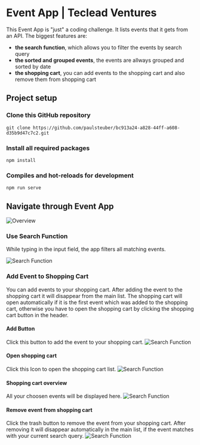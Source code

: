 # Event App | Teclead Ventures

This Event App is "just" a coding challenge. It lists events that it gets from an API. The biggest features are:
* __the search function__, which allows you to filter the events by search query
* __the sorted and grouped events__, the events are allways grouped and sorted by date
* __the shopping cart__, you can add events to the shopping cart and also remove them from shopping cart

## Project setup

### Clone this GitHub repository
```
git clone https://github.com/paulsteuber/bc913a24-a828-44ff-a608-d35b9d47c7c2.git
````
### Install all required packages
```
npm install
```
### Compiles and hot-reloads for development
```
npm run serve
```

## Navigate through Event App
![Overview](src/assets/teclead_coding1.png?raw=true)

### Use Search Function
While typing in the input field, the app filters all matching events. 

![Search Function](src/assets/teclead_coding2.png?raw=true)

### Add Event to Shopping Cart
You can add events to your shopping cart. After adding the event to the shopping cart it will disappear from the main list. The shopping cart will open automatically if it is the first event which was added to the shopping cart, otherwise you have to open the shopping cart by clicking the shopping cart button in the header.

#### Add Button
Click this button to add the event to your shopping cart.
![Search Function](src/assets/teclead_coding3.png?raw=true)

#### Open shopping cart
Click this Icon to open the shopping cart list.
![Search Function](src/assets/teclead_coding5.png?raw=true)

#### Shopping cart overview
All your choosen events will be displayed here. 
![Search Function](src/assets/teclead_coding6.png?raw=true)

#### Remove event from shopping cart
Click the trash button to remove the event from your shopping cart. After removing it will disappear automatically in the main list, if the event matches with your current search query.
![Search Function](src/assets/teclead_coding7.png?raw=true)
